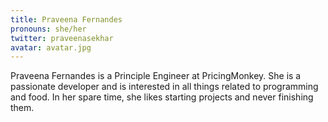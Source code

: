 ```yaml
---
title: Praveena Fernandes
pronouns: she/her
twitter: praveenasekhar
avatar: avatar.jpg
---
```


Praveena Fernandes is a Principle Engineer at PricingMonkey. She is a passionate developer and is interested in all things related to programming and food. In her spare time, she likes starting projects and never finishing them.
